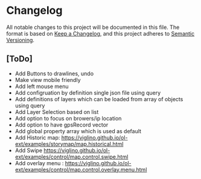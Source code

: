 # Changelog
All notable changes to this project will be documented in this file.
The format is based on [Keep a Changelog](https://keepachangelog.com/en/1.0.0/),
and this project adheres to [Semantic Versioning](https://semver.org/spec/v2.0.0.html).


## [ToDo]
- Add Buttons to drawlines, undo
- Make view mobile friendly
- Add left mouse menu
- Add configruation by definition single json file using query
- Add definitions of layers which can be loaded from array of objects using query
- Add Layer Selection based on list
- Add option to focus on browers/ip location
- Add option to have gpsRecord vector
- Add global property array which is used as default
- Add Historic map: https://viglino.github.io/ol-ext/examples/storymap/map.historical.html
- Add Swipe https://viglino.github.io/ol-ext/examples/control/map.control.swipe.html
- Add overlay menu : https://viglino.github.io/ol-ext/examples/control/map.control.overlay.menu.html


<!-- 
## [Development]
### Added
### Changed
### Removed
-->
